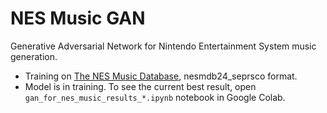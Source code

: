 # NES Music GAN
Generative Adversarial Network for Nintendo Entertainment System music generation.

- Training on [The NES Music Database](https://github.com/chrisdonahue/nesmdb), nesmdb24_seprsco format.
- Model is in training. To see the current best result, open ```gan_for_nes_music_results_*.ipynb``` notebook in Google Colab.
